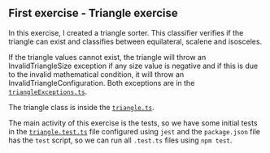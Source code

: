 ## First exercise - Triangle exercise

In this exercise, I created a triangle sorter. This classifier verifies if the triangle can exist and classifies between equilateral, scalene and isosceles.

If the triangle values cannot exist, the triangle will throw an InvalidTriangleSize exception if any size value is negative and if this is due to the invalid mathematical condition, it will throw an InvalidTriangleConfiguration. Both exceptions are in the [`triangleExceptions.ts`](src/triangleExceptions.ts).

The triangle class is inside the [`triangle.ts`](src/triangle.ts).

The main activity of this exercise is the tests, so we have some initial tests in the [`triangle.test.ts`](src/triangle.test.ts) file configured using `jest` and the `package.json` file has the `test` script, so we can run all `.test.ts` files using `npm test`.
